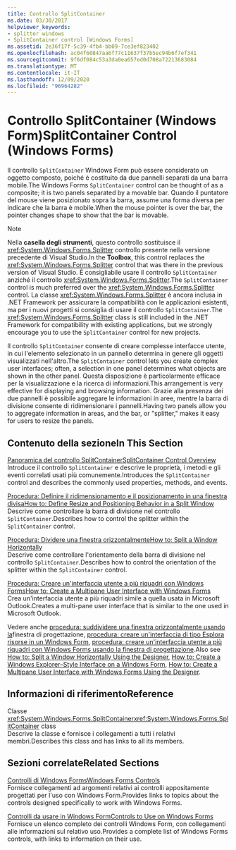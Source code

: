```yaml
---
title: Controllo SplitContainer
ms.date: 03/30/2017
helpviewer_keywords:
- splitter windows
- SplitContainer control [Windows Forms]
ms.assetid: 2e36f17f-5c39-4fb4-bb09-7ce3ef823402
ms.openlocfilehash: ac04f60847aa6f77c11637f37b5ec94b6f7ef341
ms.sourcegitcommit: 9f6df084c53a3da0ea657ed0d708a72213683084
ms.translationtype: MT
ms.contentlocale: it-IT
ms.lasthandoff: 12/09/2020
ms.locfileid: "96964282"
---
```

# <a name="splitcontainer-control-windows-forms"></a><span data-ttu-id="ada85-102">Controllo SplitContainer (Windows Form)</span><span class="sxs-lookup"><span data-stu-id="ada85-102">SplitContainer Control (Windows Forms)</span></span>
<span data-ttu-id="ada85-103">Il controllo `SplitContainer` Windows Form può essere considerato un oggetto composto, poiché è costituito da due pannelli separati da una barra mobile.</span><span class="sxs-lookup"><span data-stu-id="ada85-103">The Windows Forms `SplitContainer` control can be thought of as a composite; it is two panels separated by a movable bar.</span></span> <span data-ttu-id="ada85-104">Quando il puntatore del mouse viene posizionato sopra la barra, assume una forma diversa per indicare che la barra è mobile.</span><span class="sxs-lookup"><span data-stu-id="ada85-104">When the mouse pointer is over the bar, the pointer changes shape to show that the bar is movable.</span></span>  
  
> [!NOTE]
> <span data-ttu-id="ada85-105">Nella **casella degli strumenti**, questo controllo sostituisce il <xref:System.Windows.Forms.Splitter> controllo presente nella versione precedente di Visual Studio.</span><span class="sxs-lookup"><span data-stu-id="ada85-105">In the **Toolbox**, this control replaces the <xref:System.Windows.Forms.Splitter> control that was there in the previous version of Visual Studio.</span></span> <span data-ttu-id="ada85-106">È consigliabile usare il controllo `SplitContainer` anziché il controllo <xref:System.Windows.Forms.Splitter>.</span><span class="sxs-lookup"><span data-stu-id="ada85-106">The `SplitContainer` control is much preferred over the <xref:System.Windows.Forms.Splitter> control.</span></span> <span data-ttu-id="ada85-107">La classe <xref:System.Windows.Forms.Splitter> è ancora inclusa in .NET Framework per assicurare la compatibilità con le applicazioni esistenti, ma per i nuovi progetti si consiglia di usare il controllo `SplitContainer`.</span><span class="sxs-lookup"><span data-stu-id="ada85-107">The <xref:System.Windows.Forms.Splitter> class is still included in the .NET Framework for compatibility with existing applications, but we strongly encourage you to use the `SplitContainer` control for new projects.</span></span>  
  
 <span data-ttu-id="ada85-108">Il controllo `SplitContainer` consente di creare complesse interfacce utente, in cui l'elemento selezionato in un pannello determina in genere gli oggetti visualizzati nell'altro.</span><span class="sxs-lookup"><span data-stu-id="ada85-108">The `SplitContainer` control lets you create complex user interfaces; often, a selection in one panel determines what objects are shown in the other panel.</span></span> <span data-ttu-id="ada85-109">Questa disposizione è particolarmente efficace per la visualizzazione e la ricerca di informazioni.</span><span class="sxs-lookup"><span data-stu-id="ada85-109">This arrangement is very effective for displaying and browsing information.</span></span> <span data-ttu-id="ada85-110">Grazie alla presenza dei due pannelli è possibile aggregare le informazioni in aree, mentre la barra di divisione consente di ridimensionare i pannelli.</span><span class="sxs-lookup"><span data-stu-id="ada85-110">Having two panels allow you to aggregate information in areas, and the bar, or "splitter," makes it easy for users to resize the panels.</span></span>  
  
## <a name="in-this-section"></a><span data-ttu-id="ada85-111">Contenuto della sezione</span><span class="sxs-lookup"><span data-stu-id="ada85-111">In This Section</span></span>  
 [<span data-ttu-id="ada85-112">Panoramica del controllo SplitContainer</span><span class="sxs-lookup"><span data-stu-id="ada85-112">SplitContainer Control Overview</span></span>](splitcontainer-control-overview-windows-forms.md)  
 <span data-ttu-id="ada85-113">Introduce il controllo `SplitContainer` e descrive le proprietà, i metodi e gli eventi correlati usati più comunemente.</span><span class="sxs-lookup"><span data-stu-id="ada85-113">Introduces the `SplitContainer` control and describes the commonly used properties, methods, and events.</span></span>  
  
 [<span data-ttu-id="ada85-114">Procedura: Definire il ridimensionamento e il posizionamento in una finestra divisa</span><span class="sxs-lookup"><span data-stu-id="ada85-114">How to: Define Resize and Positioning Behavior in a Split Window</span></span>](how-to-define-resize-and-positioning-behavior-in-a-split-window.md)  
 <span data-ttu-id="ada85-115">Descrive come controllare la barra di divisione nel controllo `SplitContainer`.</span><span class="sxs-lookup"><span data-stu-id="ada85-115">Describes how to control the splitter within the `SplitContainer` control.</span></span>  
  
 [<span data-ttu-id="ada85-116">Procedura: Dividere una finestra orizzontalmente</span><span class="sxs-lookup"><span data-stu-id="ada85-116">How to: Split a Window Horizontally</span></span>](how-to-split-a-window-horizontally.md)  
 <span data-ttu-id="ada85-117">Descrive come controllare l'orientamento della barra di divisione nel controllo `SplitContainer`.</span><span class="sxs-lookup"><span data-stu-id="ada85-117">Describes how to control the orientation of the splitter within the `SplitContainer` control.</span></span>  
  
 [<span data-ttu-id="ada85-118">Procedura: Creare un'interfaccia utente a più riquadri con Windows Forms</span><span class="sxs-lookup"><span data-stu-id="ada85-118">How to: Create a Multipane User Interface with Windows Forms</span></span>](how-to-create-a-multipane-user-interface-with-windows-forms.md)  
 <span data-ttu-id="ada85-119">Crea un'interfaccia utente a più riquadri simile a quella usata in Microsoft Outlook.</span><span class="sxs-lookup"><span data-stu-id="ada85-119">Creates a multi-pane user interface that is similar to the one used in Microsoft Outlook.</span></span>  
  
 <span data-ttu-id="ada85-120">Vedere anche [procedura: suddividere una finestra orizzontalmente usando la](how-to-split-a-window-horizontally-using-the-designer.md)finestra di progettazione, [procedura: creare un'interfaccia di tipo Esplora risorse in un Windows Form](how-to-create-a-windows-explorer-style-interface-on-a-windows-form.md), [procedura: creare un'interfaccia utente a più riquadri con Windows Forms usando la finestra di progettazione](create-a-multipane-user-interface-with-wf-using-the-designer.md).</span><span class="sxs-lookup"><span data-stu-id="ada85-120">Also see [How to: Split a Window Horizontally Using the Designer](how-to-split-a-window-horizontally-using-the-designer.md), [How to: Create a Windows Explorer–Style Interface on a Windows Form](how-to-create-a-windows-explorer-style-interface-on-a-windows-form.md), [How to: Create a Multipane User Interface with Windows Forms Using the Designer](create-a-multipane-user-interface-with-wf-using-the-designer.md).</span></span>  
  
## <a name="reference"></a><span data-ttu-id="ada85-121">Informazioni di riferimento</span><span class="sxs-lookup"><span data-stu-id="ada85-121">Reference</span></span>  
 <span data-ttu-id="ada85-122">Classe <xref:System.Windows.Forms.SplitContainer></span><span class="sxs-lookup"><span data-stu-id="ada85-122"><xref:System.Windows.Forms.SplitContainer> class</span></span>  
 <span data-ttu-id="ada85-123">Descrive la classe e fornisce i collegamenti a tutti i relativi membri.</span><span class="sxs-lookup"><span data-stu-id="ada85-123">Describes this class and has links to all its members.</span></span>  
  
## <a name="related-sections"></a><span data-ttu-id="ada85-124">Sezioni correlate</span><span class="sxs-lookup"><span data-stu-id="ada85-124">Related Sections</span></span>  
 [<span data-ttu-id="ada85-125">Controlli di Windows Forms</span><span class="sxs-lookup"><span data-stu-id="ada85-125">Windows Forms Controls</span></span>](index.md)  
 <span data-ttu-id="ada85-126">Fornisce collegamenti ad argomenti relativi ai controlli appositamente progettati per l'uso con Windows Form.</span><span class="sxs-lookup"><span data-stu-id="ada85-126">Provides links to topics about the controls designed specifically to work with Windows Forms.</span></span>  
  
 [<span data-ttu-id="ada85-127">Controlli da usare in Windows Form</span><span class="sxs-lookup"><span data-stu-id="ada85-127">Controls to Use on Windows Forms</span></span>](controls-to-use-on-windows-forms.md)  
 <span data-ttu-id="ada85-128">Fornisce un elenco completo dei controlli Windows Form, con collegamenti alle informazioni sul relativo uso.</span><span class="sxs-lookup"><span data-stu-id="ada85-128">Provides a complete list of Windows Forms controls, with links to information on their use.</span></span>
